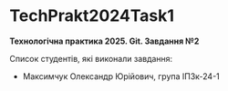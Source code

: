 # TechPrakt2024Task1
**Технологічна практика 2025. Git. Завдання №2**

Список студентів, які виконали завдання:
* Максимчук Олександр Юрійович, група ІПЗк-24-1
